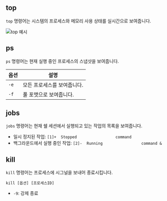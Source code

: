 ## top
`top` 명령어는 시스템의 프로세스와 메모리 사용 상태를 실시간으로 보여줍니다.

![top 예시](https://github.com/taehye5n/report/assets/171117901/b72862bc-022c-42bb-ad81-27b78e4899a1)

## ps
`ps` 명령어는 현재 실행 중인 프로세스의 스냅샷을 보여줍니다.

| 옵션 | 설명 |
| --- | --- |
| `-e` | 모든 프로세스를 보여줍니다. |
| `-f` | 풀 포맷으로 보여줍니다. |

## jobs
`jobs` 명령어는 현재 쉘 세션에서 실행되고 있는 작업의 목록을 보여줍니다.

- 일시 정지된 작업: `[1]+  Stopped                 command`
- 백그라운드에서 실행 중인 작업: `[2]-  Running                 command &`

## kill
`kill` 명령어는 프로세스에 시그널을 보내어 종료시킵니다.

`kill [옵션] [프로세스ID]`

- `-9`: 강제 종료
